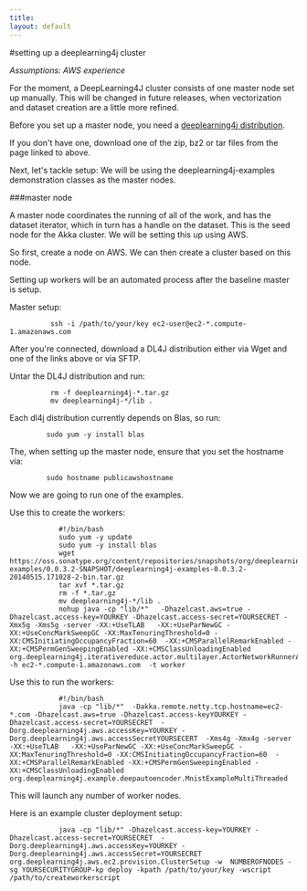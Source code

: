 ```yaml
---
title: 
layout: default
---
```


#setting up a deeplearning4j cluster

*Assumptions: AWS experience*

For the moment, a DeepLearning4J cluster consists of one master node set up manually. This will be changed in future releases, when vectorization and dataset creation are a little more refined. 

Before you set up a master node, you need a [deeplearning4j distribution](https://oss.sonatype.org/content/repositories/snapshots/org/deeplearning4j/deeplearning4j-examples/0.0.3.2-SNAPSHOT/).

If you don't have one, download one of the zip, bz2 or tar files from the page linked to above.

Next, let's tackle setup: We will be using the deeplearning4j-examples demonstration classes as the master nodes.

###master node

A master node coordinates the running of all of the work, and has the dataset iterator, which in turn has a handle on the dataset. This is the seed node for the Akka cluster. We will be setting this up using AWS.

So first, create a node on AWS. We can then create a cluster based on this node.

Setting up workers will be an automated process after the baseline master is setup.

Master setup:

              ssh -i /path/to/your/key ec2-user@ec2-*.compute-1.amazonaws.com

After you're connected, download a DL4J distribution either via Wget and one of the links above or via SFTP.

Untar the DL4J distribution and run:

              rm -f deeplearning4j-*.tar.gz
              mv deeplearning4j-*/lib .

Each dl4j distribution currently depends on Blas, so run:

             sudo yum -y install blas

The, when setting up the master node, ensure that you set the hostname via:

             sudo hostname publicawshostname

Now we are going to run one of the examples.

Use this to create the workers:

				#!/bin/bash
				sudo yum -y update
				sudo yum -y install blas
				wget https://oss.sonatype.org/content/repositories/snapshots/org/deeplearning4j/deeplearning4j-examples/0.0.3.2-SNAPSHOT/deeplearning4j-examples-0.0.3.2-20140515.171028-2-bin.tar.gz
				tar xvf *.tar.gz
				rm -f *.tar.gz
				mv deeplearning4j-*/lib .
				nohup java -cp "lib/*"   -Dhazelcast.aws=true -Dhazelcast.access-key=YOURKEY -Dhazelcast.access-secret=YOURSECRET -Xmx5g -Xms5g -server -XX:+UseTLAB   -XX:+UseParNewGC -XX:+UseConcMarkSweepGC -XX:MaxTenuringThreshold=0 -XX:CMSInitiatingOccupancyFraction=60  -XX:+CMSParallelRemarkEnabled -XX:+CMSPermGenSweepingEnabled -XX:+CMSClassUnloadingEnabled org.deeplearning4j.iterativereduce.actor.multilayer.ActorNetworkRunnerApp  -h ec2-*.compute-1.amazonaws.com  -t worker 

Use this to run the workers:

				#!/bin/bash
				java -cp "lib/*"  -Dakka.remote.netty.tcp.hostname=ec2-*.com -Dhazelcast.aws=true -Dhazelcast.access-keyYOURKEY -Dhazelcast.access-secret=YOURSECRET  -Dorg.deeplearning4j.aws.accessKey=YOURKEY -Dorg.deeplearning4j.aws.accessSecretYOURSECERT  -Xms4g -Xmx4g -server -XX:+UseTLAB   -XX:+UseParNewGC -XX:+UseConcMarkSweepGC -XX:MaxTenuringThreshold=0 -XX:CMSInitiatingOccupancyFraction=60  -XX:+CMSParallelRemarkEnabled -XX:+CMSPermGenSweepingEnabled -XX:+CMSClassUnloadingEnabled org.deeplearning4j.example.deepautoencoder.MnistExampleMultiThreaded

This will launch any number of worker nodes.

Here is an example cluster deployment setup:

				java -cp "lib/*" -Dhazelcast.access-key=YOURKEY -Dhazelcast.access-secret=YOURSECRET  -Dorg.deeplearning4j.aws.accessKey=YOURKEY -Dorg.deeplearning4j.aws.accessSecret=YOURSECRET org.deeplearning4j.aws.ec2.provision.ClusterSetup -w  NUMBEROFNODES -sg YOURSECURITYGROUP-kp deploy -kpath /path/to/your/key -wscript /path/to/createworkerscript
